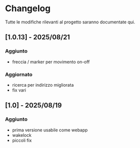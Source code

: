 # Changelog

Tutte le modifiche rilevanti al progetto saranno documentate qui.

## [1.0.13] - 2025/08/21 
### Aggiunto
- freccia / marker per movimento on-off
### Aggiornato
- ricerca per indirizzo migliorata
- fix vari

## [1.0] - 2025/08/19 
### Aggiunto
- prima versione usabile come webapp
- wakelock
- piccoli fix
